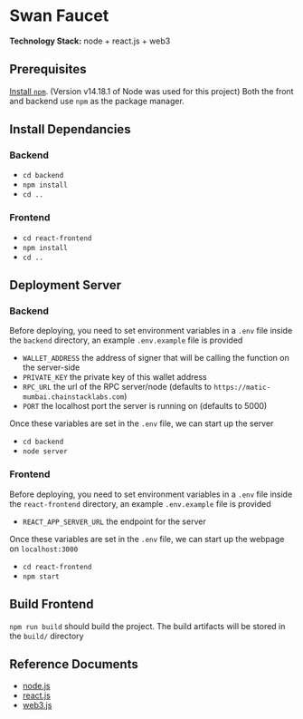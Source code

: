 # Swan Faucet

**Technology Stack:** node + react.js + web3

## Prerequisites

[Install `npm`](https://nodejs.org/en/download/). (Version v14.18.1 of Node was used for this project) Both the front and backend use `npm` as the package manager.

## Install Dependancies

### Backend

- `cd backend`
- `npm install`
- `cd ..`

### Frontend

- `cd react-frontend`
- `npm install`
- `cd ..`

## Deployment Server

### Backend

Before deploying, you need to set environment variables in a `.env` file inside the `backend` directory, an example `.env.example` file is provided

- `WALLET_ADDRESS` the address of signer that will be calling the function on the server-side
- `PRIVATE_KEY` the private key of this wallet address
- `RPC_URL` the url of the RPC server/node (defaults to `https://matic-mumbai.chainstacklabs.com`)
- `PORT` the localhost port the server is running on (defaults to 5000)

Once these variables are set in the `.env` file, we can start up the server

- `cd backend`
- `node server`

### Frontend

Before deploying, you need to set environment variables in a `.env` file inside the `react-frontend` directory, an example `.env.example` file is provided

- `REACT_APP_SERVER_URL` the endpoint for the server

Once these variables are set in the `.env` file, we can start up the webpage on `localhost:3000`

- `cd react-frontend`
- `npm start`

## Build Frontend

`npm run build` should build the project. The build artifacts will be stored in the `build/` directory

## Reference Documents

- [node.js](https://nodejs.org/en/docs/)
- [react.js](https://reactjs.org/)
- [web3.js](https://web3js.readthedocs.io/en/v1.5.2/)

